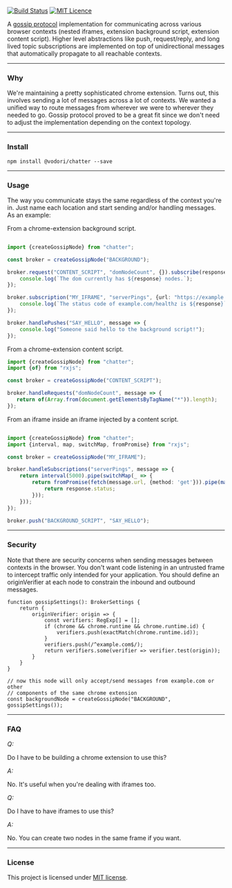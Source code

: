 [![Build Status](https://travis-ci.org/vodori/chatter.svg?branch=develop)](https://travis-ci.org/vodori/chatter)
[![MIT Licence](https://badges.frapsoft.com/os/mit/mit.svg?v=103)](https://opensource.org/licenses/mit-license.php)


A [gossip protocol](https://en.wikipedia.org/wiki/Gossip_protocol) implementation for communicating 
across various browser contexts (nested iframes, extension background script, extension content script). 
Higher level abstractions like push, request/reply, and long lived topic subscriptions are implemented on 
top of unidirectional messages that automatically propagate to all reachable contexts.

___

### Why

We're maintaining a pretty sophisticated chrome extension. Turns out, this involves sending a 
lot of messages across a lot of contexts. We wanted a unified way to route messages from wherever 
we were to wherever they needed to go. Gossip protocol proved to be a great fit since we don't need 
to adjust the implementation depending on the context topology. 

___

### Install

``` 
npm install @vodori/chatter --save
```

___

### Usage


The way you communicate stays the same regardless of the context you're in. Just name each location
and start sending and/or handling messages. As an example:



From a chrome-extension background script.

```typescript

import {createGossipNode} from "chatter";

const broker = createGossipNode("BACKGROUND");

broker.request("CONTENT_SCRIPT", "domNodeCount", {}).subscribe(response => {
    console.log(`The dom currently has ${response} nodes.`);
});

broker.subscription("MY_IFRAME", "serverPings", {url: "https://example.com/healthz"}).subscribe(response => {
    console.log(`The status code of example.com/healthz is ${response}`);
});

broker.handlePushes("SAY_HELLO", message => {
    console.log("Someone said hello to the background script!");
});
```

From a chrome-extension content script.

```typescript
import {createGossipNode} from "chatter";
import {of} from "rxjs";

const broker = createGossipNode("CONTENT_SCRIPT");

broker.handleRequests("domNodeCount", message => {
   return of(Array.from(document.getElementsByTagName("*")).length);
});
```


From an iframe inside an iframe injected by a content script.

```typescript

import {createGossipNode} from "chatter";
import {interval, map, switchMap, fromPromise} from "rxjs";

const broker = createGossipNode("MY_IFRAME");

broker.handleSubscriptions("serverPings", message => {
    return interval(5000).pipe(switchMap(_ => {
        return fromPromise(fetch(message.url, {method: 'get'})).pipe(map(response => {
            return response.status;
        }));
    }));
});

broker.push("BACKGROUND_SCRIPT", "SAY_HELLO");

```

___


### Security

Note that there are security concerns when sending messages between contexts in the browser. You don't
want code listening in an untrusted frame to intercept traffic only intended for your application.
You should define an originVerifier at each node to constrain the inbound and outbound messages.

``` 
function gossipSettings(): BrokerSettings {
    return {
        originVerifier: origin => {
            const verifiers: RegExp[] = [];
            if (chrome && chrome.runtime && chrome.runtime.id) {
                verifiers.push(exactMatch(chrome.runtime.id));
            }
            verifiers.push(/^example.com$/);
            return verifiers.some(verifier => verifier.test(origin));
        }
    }
}

// now this node will only accept/send messages from example.com or other
// components of the same chrome extension
const backgroundNode = createGossipNode("BACKGROUND", gossipSettings());

```

___

### FAQ

_Q:_ 

Do I have to be building a chrome extension to use this?

_A:_ 

No. It's useful when you're dealing with iframes too.

_Q:_ 

Do I have to have iframes to use this?

_A:_ 

No. You can create two nodes in the same frame if you want.

___

### License

This project is licensed under [MIT license](http://opensource.org/licenses/MIT).